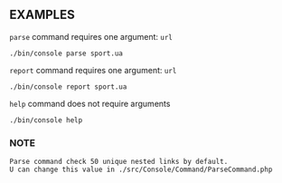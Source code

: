 ## EXAMPLES

`parse` command requires one argument: `url`
```
./bin/console parse sport.ua
```

`report` command requires one argument: `url` 
```
./bin/console report sport.ua
```

`help` command does not require arguments
```
./bin/console help
```

### NOTE
```
Parse command check 50 unique nested links by default. 
U can change this value in ./src/Console/Command/ParseCommand.php
```

